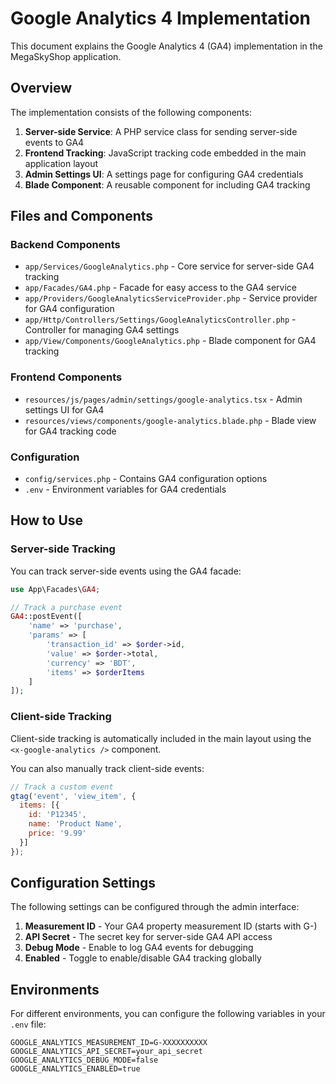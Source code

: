 # Google Analytics 4 Implementation

This document explains the Google Analytics 4 (GA4) implementation in the MegaSkyShop application.

## Overview

The implementation consists of the following components:

1. **Server-side Service**: A PHP service class for sending server-side events to GA4
2. **Frontend Tracking**: JavaScript tracking code embedded in the main application layout
3. **Admin Settings UI**: A settings page for configuring GA4 credentials
4. **Blade Component**: A reusable component for including GA4 tracking

## Files and Components

### Backend Components

- `app/Services/GoogleAnalytics.php` - Core service for server-side GA4 tracking
- `app/Facades/GA4.php` - Facade for easy access to the GA4 service
- `app/Providers/GoogleAnalyticsServiceProvider.php` - Service provider for GA4 configuration
- `app/Http/Controllers/Settings/GoogleAnalyticsController.php` - Controller for managing GA4 settings
- `app/View/Components/GoogleAnalytics.php` - Blade component for GA4 tracking

### Frontend Components

- `resources/js/pages/admin/settings/google-analytics.tsx` - Admin settings UI for GA4
- `resources/views/components/google-analytics.blade.php` - Blade view for GA4 tracking code

### Configuration

- `config/services.php` - Contains GA4 configuration options
- `.env` - Environment variables for GA4 credentials

## How to Use

### Server-side Tracking

You can track server-side events using the GA4 facade:

```php
use App\Facades\GA4;

// Track a purchase event
GA4::postEvent([
    'name' => 'purchase',
    'params' => [
        'transaction_id' => $order->id,
        'value' => $order->total,
        'currency' => 'BDT',
        'items' => $orderItems
    ]
]);
```

### Client-side Tracking

Client-side tracking is automatically included in the main layout using the `<x-google-analytics />` component.

You can also manually track client-side events:

```javascript
// Track a custom event
gtag('event', 'view_item', {
  items: [{
    id: 'P12345',
    name: 'Product Name',
    price: '9.99'
  }]
});
```

## Configuration Settings

The following settings can be configured through the admin interface:

1. **Measurement ID** - Your GA4 property measurement ID (starts with G-)
2. **API Secret** - The secret key for server-side GA4 API access
3. **Debug Mode** - Enable to log GA4 events for debugging
4. **Enabled** - Toggle to enable/disable GA4 tracking globally

## Environments

For different environments, you can configure the following variables in your `.env` file:

```
GOOGLE_ANALYTICS_MEASUREMENT_ID=G-XXXXXXXXXX
GOOGLE_ANALYTICS_API_SECRET=your_api_secret
GOOGLE_ANALYTICS_DEBUG_MODE=false
GOOGLE_ANALYTICS_ENABLED=true
``` 